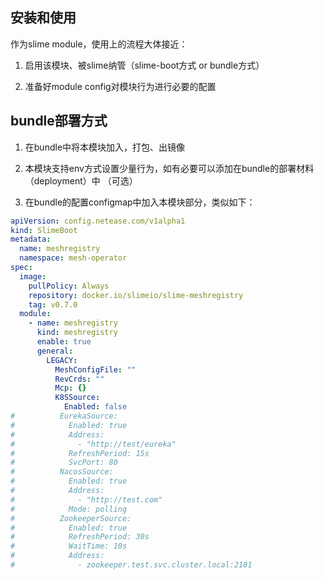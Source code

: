 ## 安装和使用

作为slime module，使用上的流程大体接近：

1. 启用该模块、被slime纳管（slime-boot方式 or bundle方式）

2. 准备好module config对模块行为进行必要的配置

## bundle部署方式

1. 在bundle中将本模块加入，打包、出镜像

2. 本模块支持env方式设置少量行为，如有必要可以添加在bundle的部署材料（deployment）中 （可选）

3. 在bundle的配置configmap中加入本模块部分，类似如下：

```yaml
apiVersion: config.netease.com/v1alpha1
kind: SlimeBoot
metadata:
  name: meshregistry
  namespace: mesh-operator
spec:
  image:
    pullPolicy: Always
    repository: docker.io/slimeio/slime-meshregistry
    tag: v0.7.0
  module:
    - name: meshregistry
      kind: meshregistry
      enable: true
      general:
        LEGACY:
          MeshConfigFile: ""
          RevCrds: ""
          Mcp: {}
          K8SSource:
            Enabled: false
#          EurekaSource:
#            Enabled: true
#            Address:
#              - "http://test/eureka"
#            RefreshPeriod: 15s
#            SvcPort: 80
#          NacosSource:
#            Enabled: true
#            Address:
#              - "http://test.com"
#            Mode: polling
#          ZookeeperSource:
#            Enabled: true
#            RefreshPeriod: 30s
#            WaitTime: 10s
#            Address:
#              - zookeeper.test.svc.cluster.local:2181
```